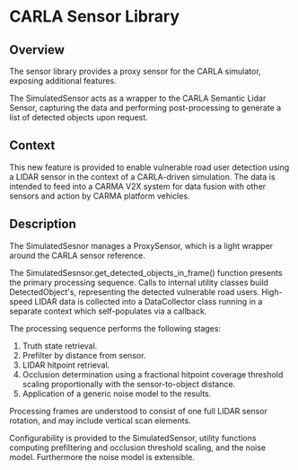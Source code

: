 # CARLA Sensor Library

## Overview

The sensor library provides a proxy sensor for the CARLA simulator, exposing additional features.

The SimulatedSensor acts as a wrapper to the CARLA Semantic Lidar Sensor, capturing the data and performing post-processing to generate a list of detected objects upon request.

## Context

This new feature is provided to enable vulnerable road user detection using a LIDAR sensor in the context of a CARLA-driven simulation. The data is intended to feed into a CARMA V2X system for data fusion with other sensors and action by CARMA platform vehicles.

## Description

The SimulatedSesnor manages a ProxySensor, which is a light wrapper around the CARLA sensor reference.

The SimulatedSesnsor.get_detected_objects_in_frame() function presents the primary processing sequence. Calls to internal utility classes build DetectedObject's, representing the detected vulnerable road users. High-speed LIDAR data is collected into a DataCollector class running in a separate context which self-populates via a callback.

The processing sequence performs the following stages:

1. Truth state retrieval.
1. Prefilter by distance from sensor.
1. LIDAR hitpoint retrieval.
1. Occlusion determination using a fractional hitpoint coverage threshold scaling proportionally with the sensor-to-object distance.
1. Application of a generic noise model to the results.

Processing frames are understood to consist of one full LIDAR sensor rotation, and may include vertical scan elements.

Configurability is provided to the SimulatedSensor, utility functions computing prefiltering and occlusion threshold scaling, and the noise model. Furthermore the noise model is extensible.
